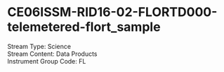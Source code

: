 # CE06ISSM-RID16-02-FLORTD000-telemetered-flort_sample

Stream Type: Science<br>
Stream Content: Data Products<br>
Instrument Group Code: FL<br>
